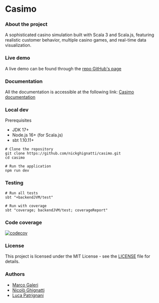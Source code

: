 # Casimo

### About the project
A sophisticated casino simulation built with Scala 3 and Scala.js, featuring realistic customer behavior, multiple casino games, and real-time data visualization.

### Live demo
A live demo can be found through the [repo GitHub's page](https://nickghignatti.github.io/casimo/)

### Documentation
All the documentation is accessible at the following link: [Casimo documentation](https://nickghignatti.github.io/casimo/docs)

### Local dev
Prerequisites
- JDK 17+
- Node.js 16+ (for Scala.js)
- sbt 1.10.11+

```shell
# Clone the repository
git clone https://github.com/nickghignatti/casimo.git
cd casimo

# Run the application
npm run dev
```

### Testing
```shell
# Run all tests
sbt "+backendJVM/test"

# Run with coverage
sbt "coverage; backendJVM/test; coverageReport"
```

### Code coverage

[![codecov](https://codecov.io/gh/NickGhignatti/casimo/branch/master/graph/badge.svg)](https://codecov.io/gh/NickGhignatti/casimo)

### License
This project is licensed under the MIT License - see the [LICENSE](LICENSE) file for details.

### Authors
- [Marco Galeri](https://github.com/Fre0Grella)
- [Nicolò Ghignatti](https://github.com/NickGhignatti)
- [Luca Patrignani](https://github.com/luca-patrignani)